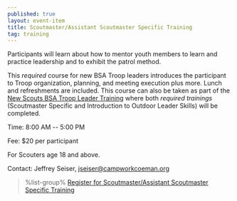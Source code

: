 ```yaml
---
published: true
layout: event-item
title: Scoutmaster/Assistant Scoutmaster Specific Training
tag: training
---
```


Participants will learn about how to mentor youth members to learn and practice leadership and to exhibit the patrol method.

This *required* course for new BSA Troop leaders introduces the participant to Troop organization, planning, and meeting execution plus more. Lunch and refreshments are included. This course can also be taken as part of the [New Scouts BSA Troop Leader Training](https://scoutingevent.com/066-74921) where both *required trainings* (Scoutmaster Specific and Introduction to Outdoor Leader Skills) will be completed.

Time: 8:00 AM -- 5:00 PM

Fee: $20 per participant

For Scouters age 18 and above.

Contact: Jeffrey Seiser, [jseiser@campworkcoeman.org](mailto:jseiser@campworkcoeman.org)

> %list-group%
> <a href="https://scoutingevent.com/066-74923" class="list-group-item">Register for Scoutmaster/Assistant Scoutmaster Specific Training</a>

